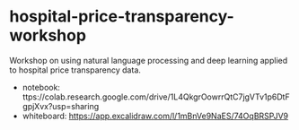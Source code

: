 # hospital-price-transparency-workshop
Workshop on using natural language processing and deep learning applied to hospital price transparency data. 

- notebook: ttps://colab.research.google.com/drive/1L4QkgrOowrrQtC7jgVTv1p6DtFgpjXvx?usp=sharing
- whiteboard: https://app.excalidraw.com/l/1mBnVe9NaES/74OqBRSPJV9
